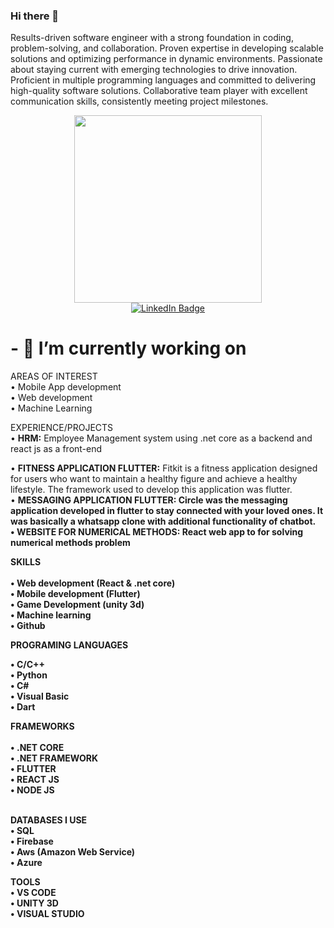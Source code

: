 ### Hi there 👋


Results-driven software engineer with a strong foundation in coding, problem-solving, and collaboration. Proven expertise in developing scalable solutions and optimizing performance in dynamic environments. Passionate about staying current with emerging technologies to drive innovation. Proficient in multiple programming languages and committed to delivering high-quality software solutions. Collaborative team player with excellent communication skills, consistently meeting project milestones.
<div id="header" align="center">
  <img src="https://media.giphy.com/media/jdPMeyv9rn0hZHh8n9/giphy.gif" width="300"/>
</div>
<div id="badges" align="center">
  <a href="https://www.linkedin.com/in/nouman-baig-3893441b6/">
    <img src="https://img.shields.io/badge/LinkedIn-blue?style=for-the-badge&logo=linkedin&logoColor=white" alt="LinkedIn Badge"/>
  </a>
</div>
<h1>- 🔭 I’m currently working on</h1>
AREAS OF INTEREST <br>
•	Mobile App development <br>
•	Web development<br>
•	Machine Learning<br>

EXPERIENCE/PROJECTS <br>
•	<b>HRM:</b> Employee Management system using .net core as a backend and react js as a front-end <br>

•	<b>FITNESS APPLICATION FLUTTER:</b> Fitkit is a fitness application designed for users who want to maintain a healthy figure and achieve a healthy lifestyle. The framework used to develop this application was flutter.<br>
•	<b>MESSAGING APPLICATION FLUTTER:<b> Circle was the messaging application developed in flutter to stay connected with your loved ones. It was basically a whatsapp clone with additional functionality of chatbot.<br>
•	<b>WEBSITE FOR NUMERICAL METHODS:</b> React web app to for solving numerical methods problem<br>

<b><b>SKILLS</b></b><br>                                                           
•	Web development (React & .net core)<br>
•	Mobile development (Flutter)<br>
•	Game Development (unity 3d)<br>
•	Machine learning<br>
•	Github <br>


<b>PROGRAMING LANGUAGES <b> <br>                                                       

•	C/C++<br>
•	Python<br>
•	C#<br>
•	Visual Basic<br>
•	Dart<br>

<b>FRAMEWORKS   <b> <br>                                                     
•	.NET CORE<br>
•	.NET FRAMEWORK<br>
•	FLUTTER<br>
•	REACT JS<br>
•	NODE JS<br><br>

<b>DATABASES I USE    <b>                                              
•	SQL <br>
•	Firebase<br>
•	Aws (Amazon Web Service)<br>
•	Azure<br>

<b>TOOLS<b>                                                       
•	VS CODE <br>
•	UNITY 3D<br>
•	VISUAL STUDIO<br>


